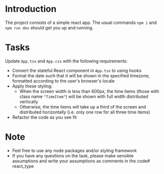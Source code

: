 # Introduction

The project consists of a simple react app. The usual commands
`npm i` and `npm run dev` should get you up and running.

# Tasks
Update `App.tsx` and `App.css` with the following requirements:

- Convert the stateful React component in `App.tsx` to using hooks
- Format the date such that it will be shown in the specified timezone, formatted according to the user's browser's locale
- Apply these styling:
  - When the screen width is less than 600px, the time items (those with class name `"TimeItem"`) will be shown with full width distributed vertically
  - Otherwise, the time items will take up a third of the screen and distributed horizontally (i.e. only one row for all three time items)
- Refactor the code as you see fit


# Note
- Feel free to use any node packages and/or styling framework
- If you have any questions on the task, please make sensible assumptions and write your assumptions as comments in the code# react_type
